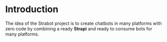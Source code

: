 # Introduction

The idea of the Strabot project is to create chatbots in many platforms with zero code by combining a ready **Strapi** and ready to consume bots for many platforms.
